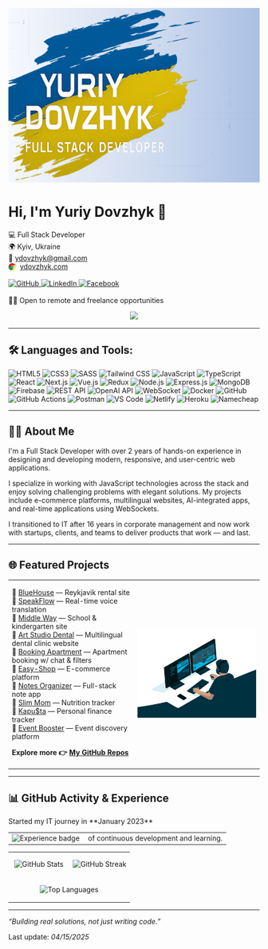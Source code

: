 <p align="center">
  <img src="https://github.com/ydovzhyk/ydovzhyk/blob/main/assets/image/banner.png" width="100%" height="350px" alt="Yuriy Dovzhyk Banner"/>
</p>

<h1 align="left">Hi, I'm Yuriy Dovzhyk 👋</h1>

<p align="left">
  💻&nbsp;Full Stack Developer<br/>
  🌍&nbsp;Kyiv, Ukraine<br/>
  📧&nbsp;<a href="mailto:ydovzhyk@gmail.com">ydovzhyk@gmail.com</a><br/>
  <img src="https://github.com/ydovzhyk/ydovzhyk/blob/main/assets/image/chrome.png" style="vertical-align: text-bottom; width: 15px; height: 15px;" />
  &nbsp;<a href="https://ydovzhyk.com">ydovzhyk.com</a><br/><br/>


  <a href="https://github.com/ydovzhyk">
    <img src="https://img.shields.io/badge/GitHub-181717?style=flat-square&logo=github&logoColor=white" alt="GitHub"/>
  </a>
  <a href="https://www.linkedin.com/in/yuriy-dovzhyk/">
    <img src="https://img.shields.io/badge/LinkedIn-0A66C2?style=flat-square&logo=linkedin&logoColor=white" alt="LinkedIn"/>
  </a>
  <a href="https://www.facebook.com/ydovzhyk/">
    <img src="https://img.shields.io/badge/Facebook-1877F2?style=flat-square&logo=facebook&logoColor=white" alt="Facebook"/>
  </a><br/><br/>
  🧑‍💻 Open to remote and freelance opportunities
</p>

<!-- ![](https://komarev.com/ghpvc/?username=ydovzhyk&color=brightgreen) -->
<div align="center">
  <a href="https://u8views.com/github/ydovzhyk"><img src="https://u8views.com/api/v1/github/profiles/48929257/views/day-week-month-total-count.svg"></a>
</div>

---

## 🛠️ Languages and Tools:

<p>
  <img src="https://img.shields.io/badge/HTML5-E34F26?style=flat-square&logo=html5&logoColor=white" alt="HTML5"/>
  <img src="https://img.shields.io/badge/CSS3-1572B6?style=flat-square&logo=css3&logoColor=white" alt="CSS3"/>
  <img src="https://img.shields.io/badge/SASS-CC6699?style=flat-square&logo=sass&logoColor=white" alt="SASS"/>
  <img src="https://img.shields.io/badge/TailwindCSS-06B6D4?style=flat-square&logo=tailwind-css&logoColor=white" alt="Tailwind CSS"/>
  <img src="https://img.shields.io/badge/JavaScript-F7DF1E?style=flat-square&logo=javascript&logoColor=black" alt="JavaScript"/>
  <img src="https://img.shields.io/badge/TypeScript-007ACC?style=flat-square&logo=typescript&logoColor=white" alt="TypeScript"/>
  <img src="https://img.shields.io/badge/React-20232A?style=flat-square&logo=react&logoColor=61DAFB" alt="React"/>
  <img src="https://img.shields.io/badge/Next.js-000000?style=flat-square&logo=nextdotjs&logoColor=white" alt="Next.js"/>
  <img src="https://img.shields.io/badge/Vue.js-4FC08D?style=flat-square&logo=vue.js&logoColor=white" alt="Vue.js"/>
  <img src="https://img.shields.io/badge/Redux-593D88?style=flat-square&logo=redux&logoColor=white" alt="Redux"/>
  <img src="https://img.shields.io/badge/Node.js-339933?style=flat-square&logo=node.js&logoColor=white" alt="Node.js"/>
  <img src="https://img.shields.io/badge/Express-000000?style=flat-square&logo=express&logoColor=white" alt="Express.js"/>
  <img src="https://img.shields.io/badge/MongoDB-47A248?style=flat-square&logo=mongodb&logoColor=white" alt="MongoDB"/>
  <img src="https://img.shields.io/badge/Firebase-FFCA28?style=flat-square&logo=firebase&logoColor=black" alt="Firebase"/>
  <img src="https://img.shields.io/badge/REST--API-FF6F00?style=flat-square&logo=api&logoColor=white" alt="REST API"/>
  <img src="https://img.shields.io/badge/OpenAI_API-4B4B4B?style=flat-square&logo=openai&logoColor=white" alt="OpenAI API"/>
  <img src="https://img.shields.io/badge/WebSocket-008080?style=flat-square&logo=websockets&logoColor=white" alt="WebSocket"/>
  <img src="https://img.shields.io/badge/Docker-2496ED?style=flat-square&logo=docker&logoColor=white" alt="Docker"/>
  <img src="https://img.shields.io/badge/GitHub-181717?style=flat-square&logo=github&logoColor=white" alt="GitHub"/>
  <img src="https://img.shields.io/badge/GitHub%20Actions-2088FF?style=flat-square&logo=github-actions&logoColor=white" alt="GitHub Actions"/>
  <img src="https://img.shields.io/badge/Postman-FF6C37?style=flat-square&logo=postman&logoColor=white" alt="Postman"/>
  <img src="https://img.shields.io/badge/VS%20Code-007ACC?style=flat-square&logo=visual-studio-code&logoColor=white" alt="VS Code"/>
  <img src="https://img.shields.io/badge/Netlify-00C7B7?style=flat-square&logo=netlify&logoColor=white" alt="Netlify"/>
  <img src="https://img.shields.io/badge/Heroku-430098?style=flat-square&logo=heroku&logoColor=white" alt="Heroku"/>
  <img src="https://img.shields.io/badge/Namecheap-orange?style=flat-square&logo=namecheap&logoColor=white" alt="Namecheap"/>
</p>

---

## 👨‍💼 About Me

I'm a Full Stack Developer with over 2 years of hands-on experience in designing and developing modern, responsive, and user-centric web applications.

I specialize in working with JavaScript technologies across the stack and enjoy solving challenging problems with elegant solutions. My projects include e-commerce platforms, multilingual websites, AI-integrated apps, and real-time applications using WebSockets.

I transitioned to IT after 16 years in corporate management and now work with startups, clients, and teams to deliver products that work — and last.

---

## 🌐 Featured Projects

<table>
  <tr>
  <td valign="center" width="50%">

🔹 [BlueHouse](https://bluehouse-bb.netlify.app) — Reykjavik rental site<br>
🔹 [SpeakFlow](https://speakflow.netlify.app) — Real-time voice translation<br>
🔹 [Middle Way](https://middleway.in.ua) — School & kindergarten site<br>
🔹 [Art Studio Dental](https://asdental.org) — Multilingual dental clinic website<br>
🔹 [Booking Apartment](https://bookingapart.netlify.app) — Apartment booking w/ chat & filters<br>
🔹 [Easy-Shop](https://easy-shop-team.netlify.app) — E-commerce platform<br>
🔹 [Notes Organizer](https://notes-organiser-yd.netlify.app) — Full-stack note app<br>
🔹 [Slim Mom](https://ydovzhyk.github.io/frontend-slimmom/) — Nutrition tracker<br>
🔹 [Kapu$ta](https://ydovzhyk.github.io/frontend-kapusta-dev/) — Personal finance tracker<br>
🔹 [Event Booster](https://ydovzhyk.github.io/eventbooster_team_project/) — Event discovery platform<br>

**Explore more 👉 [My GitHub Repos](https://github.com/ydovzhyk?tab=repositories)**

</td>
<td align="center" width="50%">
  <img src="https://github.com/ydovzhyk/ydovzhyk/blob/main/assets/image/works.gif" alt="Works animation" width="100%" />
</td>
  </tr>
</table>

---

## 📊 GitHub Activity & Experience

<p>
  Started my IT journey in **January 2023**
</p>

<table>
  <tr>
    <td><img src="https://img.shields.io/badge/Experience-2.4%20years-blue" alt="Experience badge" /></td>
    <td style="padding-left: 10px;">of continuous development and learning.</td>
  </tr>
</table>

<table>
  <tr>
    <td valign="center" width="50%">
      <p align="center">
        <img width="400" height="165" src="https://github-readme-stats.vercel.app/api?username=ydovzhyk&show_icons=true&theme=tokyonight" alt="GitHub Stats" />
      </p>
    </td>
    <td align="center" width="50%">
      <p align="center">
        <img width="400" height="165" src="https://streak-stats.demolab.com?user=ydovzhyk&theme=tokyonight&hide_border=true" alt="GitHub Streak" />
      </p>
    </td>
  </tr>
  <tr>
    <td colspan="2" align="center">
      <p align="center">
        <img width="400" height="165" src="https://github-readme-stats.vercel.app/api/top-langs/?username=ydovzhyk&layout=compact&theme=tokyonight" alt="Top Languages" />
      </p>
    </td>
  </tr>
</table>

---

_“Building real solutions, not just writing code.”_<br/>

Last update: _04/15/2025_
